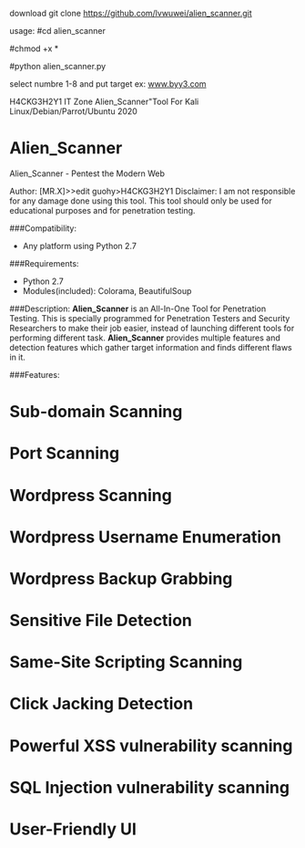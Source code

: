 download  git clone https://github.com/lvwuwei/alien_scanner.git

usage: #cd alien_scanner

#chmod +x *

#python alien_scanner.py

select numbre 1-8   and put target ex: www.byy3.com

H4CKG3H2Y1 IT Zone Alien_Scanner"Tool For Kali Linux/Debian/Parrot/Ubuntu 2020

# Alien_Scanner
Alien_Scanner - Pentest the Modern Web

Author: [MR.X]>>edit guohy>H4CKG3H2Y1
Disclaimer: I am not responsible for any damage done using this tool. This tool should only be used for educational purposes and for penetration testing.

###Compatibility:
* Any platform using Python 2.7

###Requirements:
* Python 2.7
* Modules(included): Colorama, BeautifulSoup

###Description:
**Alien_Scanner** is an All-In-One Tool for Penetration Testing. This is specially programmed for Penetration Testers and Security Researchers to make their job easier, instead of launching different tools for performing different task. **Alien_Scanner** provides multiple features and detection features which gather target information and finds different flaws in it. 

###Features:
# Sub-domain Scanning
# Port Scanning
# Wordpress Scanning
# Wordpress Username Enumeration
# Wordpress Backup Grabbing
# Sensitive File Detection
# Same-Site Scripting Scanning
# Click Jacking Detection
# Powerful XSS vulnerability scanning
# SQL Injection vulnerability scanning
# User-Friendly UI


